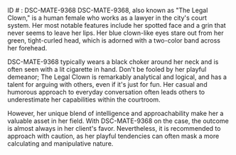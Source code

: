 ID # : DSC-MATE-9368
DSC-MATE-9368, also known as "The Legal Clown," is a human female who works as a lawyer in the city's court system. Her most notable features include her spotted face and a grin that never seems to leave her lips. Her blue clown-like eyes stare out from her green, tight-curled head, which is adorned with a two-color band across her forehead. 

DSC-MATE-9368 typically wears a black choker around her neck and is often seen with a lit cigarette in hand. Don't be fooled by her playful demeanor; The Legal Clown is remarkably analytical and logical, and has a talent for arguing with others, even if it's just for fun. Her casual and humorous approach to everyday conversation often leads others to underestimate her capabilities within the courtroom.

However, her unique blend of intelligence and approachability make her a valuable asset in her field. With DSC-MATE-9368 on the case, the outcome is almost always in her client's favor. Nevertheless, it is recommended to approach with caution, as her playful tendencies can often mask a more calculating and manipulative nature.